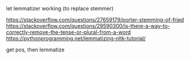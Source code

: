 let lemmatizer  working (to replace stemmer)

https://stackoverflow.com/questions/27659179/porter-stemming-of-fried
https://stackoverflow.com/questions/29590300/is-there-a-way-to-correctly-remove-the-tense-or-plural-from-a-word
https://pythonprogramming.net/lemmatizing-nltk-tutorial/

get pos, then lemmatize